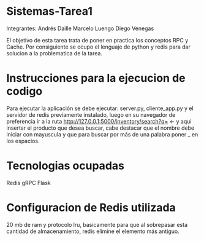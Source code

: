 # Sistemas-Tarea1
Integrantes:
Andrés Daille
Marcelo Luengo
Diego Venegas


El objetivo de esta tarea trata de poner en practica los conceptos RPC y Cache. Por consiguiente se ocupo el lenguaje de python y redis para dar solucion a la problematica de la tarea.



# Instrucciones para la ejecucion de codigo
Para ejecutar la aplicación se debe ejecutar: server.py, cliente_app.py y el servidor de redis previamente instalado, luego en su navegador de preferencia ir a la ruta http://127.0.0.1:5000/inventory/search?q= <- y aqui insertar el producto que desea buscar, cabe destacar que el nombre debe iniciar con mayuscula y que para buscar por más de una palabra poner _ en los espacios.

# Tecnologias ocupadas
Redis
gRPC
Flask


# Configuracion de Redis utilizada
20 mb de ram y protocolo lru, basicamente para que al sobrepasar esta cantidad de almacenamiento, redis elimine el elemento más antiguo.
